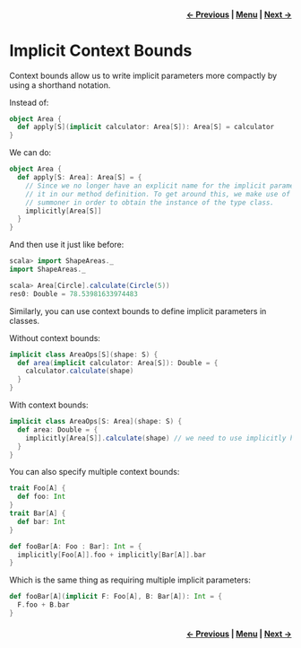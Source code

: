 <h4 align="right">
    <a href="lesson2_3_2_interface_syntax.md">← Previous</a> |
    <a href="lesson2.md">Menu</a> |
    <a href="lesson2_5_implicit_scope_packaging.md">Next →</a>
</h4>

<h1>Implicit Context Bounds</h1>

Context bounds allow us to write implicit parameters more compactly by using a shorthand notation.

Instead of:

```scala
object Area {
  def apply[S](implicit calculator: Area[S]): Area[S] = calculator
}
```

We can do:

```scala
object Area {
  def apply[S: Area]: Area[S] = {
    // Since we no longer have an explicit name for the implicit parameter, we can't use 
    // it in our method definition. To get around this, we make use of the `implicitly` 
    // summoner in order to obtain the instance of the type class.
    implicitly[Area[S]]
  }
}
```

And then use it just like before:

```scala
scala> import ShapeAreas._
import ShapeAreas._

scala> Area[Circle].calculate(Circle(5))
res0: Double = 78.53981633974483
```

Similarly, you can use context bounds to define implicit parameters in classes.

Without context bounds:

```scala
implicit class AreaOps[S](shape: S) {
  def area(implicit calculator: Area[S]): Double = {
    calculator.calculate(shape)
  }
}
```

With context bounds:

```scala
implicit class AreaOps[S: Area](shape: S) {
  def area: Double = {
    implicitly[Area[S]].calculate(shape) // we need to use implicitly here too!
  }
}
```
You can also specify multiple context bounds:

```scala
trait Foo[A] {
  def foo: Int
}
trait Bar[A] {
  def bar: Int
}

def fooBar[A: Foo : Bar]: Int = {
  implicitly[Foo[A]].foo + implicitly[Bar[A]].bar
}
```

Which is the same thing as requiring multiple implicit parameters:

```scala
def fooBar[A](implicit F: Foo[A], B: Bar[A]): Int = {
  F.foo + B.bar
}
```

<h4 align="right">
    <a href="lesson2_3_2_interface_syntax.md">← Previous</a> |
    <a href="lesson2.md">Menu</a> |
    <a href="lesson2_5_implicit_scope_packaging.md">Next →</a>
</h4>